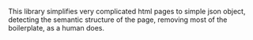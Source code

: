This library simplifies very complicated html pages to simple json object, detecting the semantic structure of the page, removing most of the boilerplate, as a human does.
